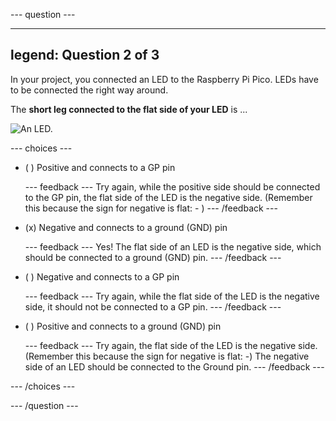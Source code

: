 
--- question ---

---
legend: Question 2 of 3
---

In your project, you connected an LED to the Raspberry Pi Pico. LEDs have to be connected the right way around. 

The **short leg connected to the flat side of your LED** is ...

![An LED.](images/path)

--- choices ---

- ( )  Positive and connects to a GP pin

  --- feedback ---
Try again, while the positive side should be connected to the GP pin, the flat side of the LED is the negative side. (Remember this because the sign for negative is flat: - )
  --- /feedback ---

- (x)  Negative and connects to a ground (GND) pin  

  --- feedback ---
Yes! The flat side of an LED is the negative side, which should be connected to a ground (GND) pin.
  --- /feedback ---

- ( ) Negative and connects to a GP pin

  --- feedback ---
Try again, while the flat side of the LED is the negative side, it should not be connected to a GP pin.
  --- /feedback ---

- ( ) Positive and connects to a ground (GND) pin

  --- feedback ---
Try again, the flat side of the LED is the negative side. (Remember this because the sign for negative is flat: -) The negative side of an LED should be connected to the Ground pin.
  --- /feedback ---

--- /choices ---

--- /question ---
